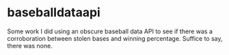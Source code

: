 # baseballdataapi
Some work I did using an obscure baseball data API to see if there was a corroboration between stolen bases and winning percentage. Suffice to say, there was none.
